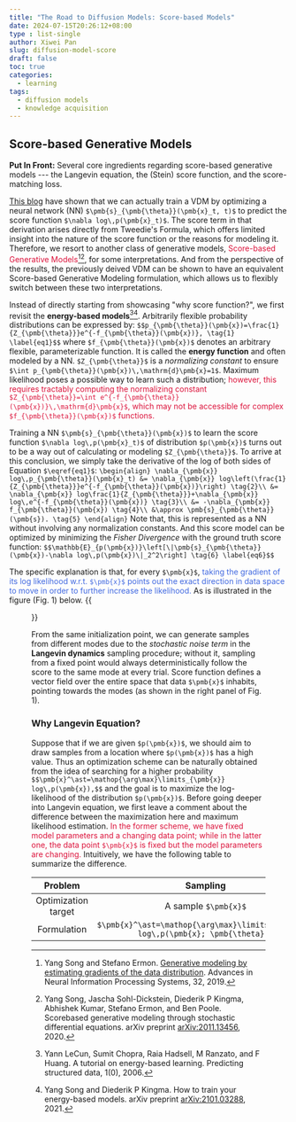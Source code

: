 ```yaml
---
title: "The Road to Diffusion Models: Score-based Models"
date: 2024-07-15T20:26:12+08:00
type : list-single
author: Xiwei Pan
slug: diffusion-model-score
draft: false
toc: true
categories:
  - learning
tags:
  - diffusion models
  - knowledge acquisition
---
```

## Score-based Generative Models
**Put In Front:** Several core ingredients regarding score-based generative models --- the Langevin equation, the (Stein) score function, and the score-matching loss.

[This blog](https://xiweipan.com/en/2024/07/12/diffusion-model-vdm/) have shown that we can actually train a VDM by optimizing a neural network (NN) `$\pmb{s}_{\pmb{\theta}}(\pmb{x}_t, t)$` to predict the score function `$\nabla log\,p(\pmb{x}_t)$`. The score term in that derivation arises directly from Tweedie's Formula, which offers limited insight into the nature of the score function or the reasons for modeling it. Therefore, we resort to another class of generative models, <font color=Crimson>Score-based Generative Models</font>[^1][^2], for some interpretations. And from the perspective of the results, the previously deived VDM can be shown to have an equivalent Score-based Generative Modeling formulation, which allows us to flexibly switch between these two interpretations.

Instead of directly starting from showcasing "why score function?", we first revisit the **energy-based models**[^3][^4]. Arbitrarily flexible probability distributions can be expressed by:
`$$p_{\pmb{\theta}}(\pmb{x})=\frac{1}{Z_{\pmb{\theta}}}e^{-f_{\pmb{\theta}}(\pmb{x})}, \tag{1} \label{eq1}$$`
where `$f_{\pmb{\theta}}(\pmb{x})$` denotes an arbitrary flexible, parameterizable function. It is called the **energy function** and often modeled by a NN. `$Z_{\pmb{\theta}}$` is a *normalizing constant* to ensure `$\int p_{\pmb{\theta}}(\pmb{x})\,\mathrm{d}\pmb{x}=1$`. Maximum likelihood poses a possible way to learn such a distribution; <font color=Crimson>however, this requires tractably computing the normalizing constant `$Z_{\pmb{\theta}}=\int e^{-f_{\pmb{\theta}}(\pmb{x})}\,\mathrm{d}\pmb{x}$`, which may not be accessible for complex `$f_{\pmb{\theta}}(\pmb{x})$` functions.</font>

Training a NN `$\pmb{s}_{\pmb{\theta}}(\pmb{x})$` to learn the score function `$\nabla log\,p(\pmb{x}_t)$` of distribution `$p(\pmb{x})$` turns out to be a way out of calculating or modeling `$Z_{\pmb{\theta}}$`. To arrive at this conclusion, we simply take the derivative of the log of both sides of Equation `$\eqref{eq1}$`:
`\begin{align}
\nabla_{\pmb{x}} log\,p_{\pmb{\theta}}(\pmb{x}_t) &= \nabla_{\pmb{x}} log\left(\frac{1}{Z_{\pmb{\theta}}}e^{-f_{\pmb{\theta}}(\pmb{x})}\right) \tag{2}\\
&= \nabla_{\pmb{x}} log\frac{1}{Z_{\pmb{\theta}}}+\nabla_{\pmb{x}} log\,e^{-f_{\pmb{\theta}}(\pmb{x})} \tag{3}\\
&= -\nabla_{\pmb{x}} f_{\pmb{\theta}}(\pmb{x}) \tag{4}\\
&\approx \pmb{s}_{\pmb{\theta}}(\pmb{s}). \tag{5}
\end{align}`
Note that, this is represented as a NN without involving any normalization constants. And this score model can be optimized by minimizing the *Fisher Divergence* with the ground truth score function:
`$$\mathbb{E}_{p(\pmb{x})}\left[\|\pmb{s}_{\pmb{\theta}}(\pmb{x})-\nabla log\,p(\pmb{x})\|_2^2\right] \tag{6} \label{eq6}$$`

The specific explanation is that, for every `$\pmb{x}$`, <font color=RoyalBlue>taking the gradient of its log likelihood w.r.t. `$\pmb{x}$` points out the exact direction in data space to move in order to further increase the likelihood.</font> As is illustrated in the figure (Fig. 1) below.
{{<figure src="/figures/blogFigs/diffusionModel/diffusion_fig5.png" caption="Figure 1: Visualization of three random sampling trajectories generated with Langevin dynamics, all starting from the same initialization point, for a Mixture of Gaussians. The left figure plots these sampling trajectories on a 3D contour, while the right figure plots sampling trajectories against the ground truth score function." width="800">}}

From the same initialization point, we can generate samples from different modes due to the *stochastic noise term* in the **Langevin dynamics** sampling procedure; without it, sampling from a fixed point would always deterministically follow the score to the same mode at every trial. Score function defines a vector field over the entire space that data `$\pmb{x}$` inhabits, pointing towards the modes (as shown in the right panel of Fig. 1).

### Why Langevin Equation?
Suppose that if we are given `$p(\pmb{x})$`, we should aim to draw samples from a location where `$p(\pmb{x})$` has a high value. Thus an optimization scheme can be naturally obtained from the idea of searching for a higher probability
`$$\pmb{x}^\ast=\mathop{\arg\max}\limits_{\pmb{x}} log\,p(\pmb{x}),$$`
and the goal is to maximize the log-likelihood of the distribution `$p(\pmb{x})$`. Before going deeper into Langevin equation, we first leave a comment about the difference between the maximization here and maximum likelihood estimation. <font color=Crimson>In the former scheme, we have fixed model parameters and a changing data point; while in the latter one, the data point `$\pmb{x}$` is fixed but the model parameters are changing.</font> Intuitively, we have the following table to summarize the difference.

| Problem | **Sampling** | **Maximum Likelihood** |
|:---------:|:---------:|:---------:|
| Optimization target | A sample `$\pmb{x}$` | Model parameter `$\pmb{\theta}$` |
| Formulation | `$\pmb{x}^\ast=\mathop{\arg\max}\limits_{\pmb{x}} log\,p(\pmb{x}; \pmb{\theta})$` | `$\pmb{\theta}^\ast=\mathop{\arg\max}\limits_{\pmb{\theta}} log\,p(\pmb{x}; \pmb{\theta})$` |


[^1]: Yang Song and Stefano Ermon. [Generative modeling by estimating gradients of the data distribution](https://arxiv.org/pdf/1907.05600). Advances in Neural Information Processing Systems, 32, 2019.
[^2]: Yang Song, Jascha Sohl-Dickstein, Diederik P Kingma, Abhishek Kumar, Stefano Ermon, and Ben Poole. Scorebased generative modeling through stochastic differential equations. arXiv preprint [arXiv:2011.13456](https://arxiv.org/pdf/2011.13456), 2020.
[^3]: Yann LeCun, Sumit Chopra, Raia Hadsell, M Ranzato, and F Huang. A tutorial on energy-based learning. Predicting structured data, 1(0), 2006.
[^4]: Yang Song and Diederik P Kingma. How to train your energy-based models. arXiv preprint [arXiv:2101.03288](https://arxiv.org/pdf/2101.03288), 2021.